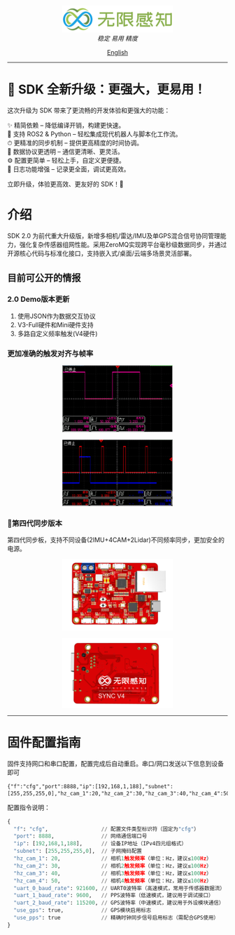 <p align="center">
<img  style="width:50%;"  alt="Logo" src="assets/main_logo.png">
<br>
<em>稳定 易用 精度</em>
<br>
</p>
<p align="center">
<a href="README.md">English</a>
</p>

---

# 🚀 SDK 全新升级：更强大，更易用！

这次升级为 SDK 带来了更流畅的开发体验和更强大的功能：

✨ 精简依赖 – 降低编译开销，构建更快速。  
🤖 支持 ROS2 & Python – 轻松集成现代机器人与脚本化工作流。  
⏱ 更精准的同步机制 – 提供更高精度的时间协调。  
📡 数据协议更透明 – 通信更清晰、更灵活。  
⚙️ 配置更简单 – 轻松上手，自定义更便捷。  
📜 日志功能增强 – 记录更全面，调试更高效。  

立即升级，体验更高效、更友好的 SDK！🚀

# 介绍
  SDK 2.0 为前代重大升级版，新增多相机/雷达/IMU及单GPS混合信号协同管理能力，强化复杂传感器组网性能。采用ZeroMQ实现跨平台毫秒级数据同步，并通过开源核心代码与标准化接口，支持嵌入式/桌面/云端多场景灵活部署。

## 目前可公开的情报

### 2.0 Demo版本更新

1. 使用JSON作为数据交互协议
2. V3-Full硬件和Mini硬件支持
3. 多路自定义频率触发(V4硬件)

### 更加准确的触发对齐与帧率

<p align="center">
<img style="width:50%;" alt="1秒钟触发" src="assets/one_second.png">

<p align="center">
<img  style="width:50%; alt="帧率对齐" src="assets/align.png">

### 📸第四代同步版本

第四代同步板，支持不同设备(2IMU+4CAM+2Lidar)不同频率同步，更加安全的电源。
<p align="center">
<img style="width:50%; alt="board_a" src="assets/board_a.png">

<p align="center">
<img style="width:50%; alt="board_b" src="assets/board_b.png">

---

# 固件配置指南

固件支持网口和串口配置，配置完成后自动重启。串口/网口发送以下信息到设备即可

```aiignore
{"f":"cfg","port":8888,"ip":[192,168,1,188],"subnet":[255,255,255,0],"hz_cam_1":20,"hz_cam_2":30,"hz_cam_3":40,"hz_cam_4":50,"uart_0_baud_rate":921600,"uart_1_baud_rate":9600,"uart_2_baud_rate":115200,"use_gps":true,"use_pps":true}
```
配置指令说明：
```python
{
  "f": "cfg",                 // 配置文件类型标识符（固定为"cfg"）
  "port": 8888,               // 网络通信端口号
  "ip": [192,168,1,188],      // 设备IP地址（IPv4四元组格式）
  "subnet": [255,255,255,0],  // 子网掩码配置
  "hz_cam_1": 20,             // 相机1触发频率（单位：Hz，建议≤100Hz）
  "hz_cam_2": 30,             // 相机2触发频率（单位：Hz，建议≤100Hz）
  "hz_cam_3": 40,             // 相机3触发频率（单位：Hz，建议≤100Hz）
  "hz_cam_4": 50,             // 相机4触发频率（单位：Hz，建议≤100Hz）
  "uart_0_baud_rate": 921600, // UART0波特率（高速模式，常用于传感器数据流）
  "uart_1_baud_rate": 9600,   // PPS波特率（低速模式，建议用于调试接口）
  "uart_2_baud_rate": 115200, // GPS波特率（中速模式，建议用于外设模块通信）
  "use_gps": true,            // GPS模块启用标志
  "use_pps": true             // 精确时钟同步信号启用标志（需配合GPS使用）
}
```
